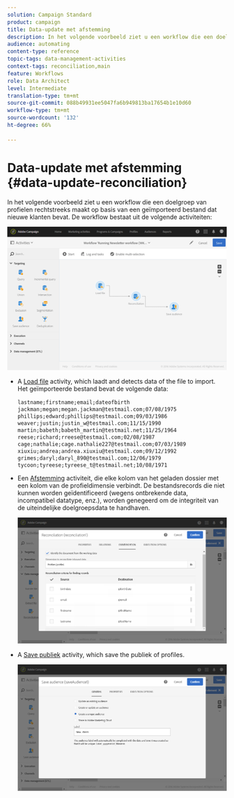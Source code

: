```yaml
---
solution: Campaign Standard
product: campaign
title: Data-update met afstemming
description: In het volgende voorbeeld ziet u een workflow die een doelgroep van profielen rechtstreeks maakt op basis van een geïmporteerd bestand dat nieuwe klanten bevat.
audience: automating
content-type: reference
topic-tags: data-management-activities
context-tags: reconciliation,main
feature: Workflows
role: Data Architect
level: Intermediate
translation-type: tm+mt
source-git-commit: 088b49931ee5047fa6b949813ba17654b1e10d60
workflow-type: tm+mt
source-wordcount: '132'
ht-degree: 66%

---
```



# Data-update met afstemming {#data-update-reconciliation}

In het volgende voorbeeld ziet u een workflow die een doelgroep van profielen rechtstreeks maakt op basis van een geïmporteerd bestand dat nieuwe klanten bevat. De workflow bestaat uit de volgende activiteiten:

![](assets/identification_example2.png)

* A [Load file](../../automating/using/load-file.md) activity, which laadt and detects data of the file to import. Het geïmporteerde bestand bevat de volgende data:

   ```
   lastname;firstname;email;dateofbirth
   jackman;megan;megan.jackman@testmail.com;07/08/1975
   phillips;edward;phillips@testmail.com;09/03/1986
   weaver;justin;justin_w@testmail.com;11/15/1990
   martin;babeth;babeth_martin@testmail.net;11/25/1964
   reese;richard;rreese@testmail.com;02/08/1987
   cage;nathalie;cage.nathalie227@testmail.com;07/03/1989
   xiuxiu;andrea;andrea.xiuxiu@testmail.com;09/12/1992
   grimes;daryl;daryl_890@testmail.com;12/06/1979
   tycoon;tyreese;tyreese_t@testmail.net;10/08/1971
   ```

* Een [Afstemming](../../automating/using/reconciliation.md) activiteit, die elke kolom van het geladen dossier met een kolom van de profieldimensie verbindt. De bestandsrecords die niet kunnen worden geïdentificeerd (wegens ontbrekende data, incompatibel datatype, enz.), worden genegeerd om de integriteit van de uiteindelijke doelgroepsdata te handhaven.

   ![](assets/identification_example1.png)

* A [Save publiek](../../automating/using/save-audience.md) activity, which save the publiek of profiles.

   ![](assets/identification_example3.png)
